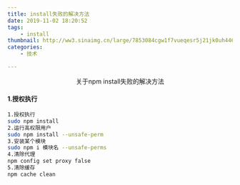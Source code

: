 ```yaml
---
title: install失败的解决方法
date: 2019-11-02 18:20:52
tags:
	- install
thumbnail: http://ww3.sinaimg.cn/large/7853084cgw1f7vueqesr5j21jk0uh446.jpg
categories:
	- 技术

---
```



<center>关于npm install失败的解决方法</center>

#### 1.授权执行
```bash
1.授权执行
sudo npm install
2.运行高权限用户
sudo npm install --unsafe-perm
3.安装某个模块
sudo npm i 模块名 --unsafe-perms
4.清除代理
npm config set proxy false
5.清除缓存
npm cache clean
```